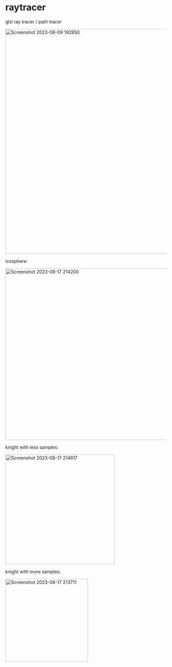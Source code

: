 # raytracer


glsl ray tracer / path tracer



<img width="700" alt="Screenshot 2023-08-09 192850" src="https://github.com/yeedinosor/raytracer/assets/123328935/e362c363-079c-4a34-8800-235b377d1838" align="center">


<p>icosphere:</p>
<img width="534" alt="Screenshot 2023-08-17 214200" src="https://github.com/yeedinosor/raytracer/assets/123328935/1d55a71c-806a-474d-aaa7-7ae6d13fb2e6" align="center">


<p>knight with less samples:</p>
<img width="342" alt="Screenshot 2023-08-17 214617" src="https://github.com/yeedinosor/raytracer/assets/123328935/456d6832-cda1-4a34-acb4-f5d676e9d1c2">


<p>knight with more samples:</p>
<img width="258" alt="Screenshot 2023-08-17 213711" src="https://github.com/yeedinosor/raytracer/assets/123328935/f989d26f-68dc-4c3a-96e6-7c4252ac3376" align="center">


